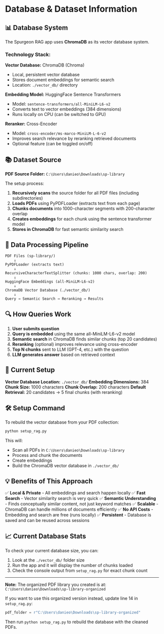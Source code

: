 # Database & Dataset Information

## 📊 Database System

The Spurgeon RAG app uses **ChromaDB** as its vector database system.

### Technology Stack:

**Vector Database:** ChromaDB (Chroma)
- Local, persistent vector database
- Stores document embeddings for semantic search
- Location: `./vector_db/` directory

**Embedding Model:** HuggingFace Sentence Transformers
- Model: `sentence-transformers/all-MiniLM-L6-v2`
- Converts text to vector embeddings (384 dimensions)
- Runs locally on CPU (can be switched to GPU)

**Reranker:** Cross-Encoder
- Model: `cross-encoder/ms-marco-MiniLM-L-6-v2`
- Improves search relevance by reranking retrieved documents
- Optional feature (can be toggled on/off)

## 📚 Dataset Source

**PDF Source Folder:** `C:\Users\danieo\Downloads\sp-library`

The setup process:
1. **Recursively scans** the source folder for all PDF files (including subdirectories)
2. **Loads PDFs** using PyPDFLoader (extracts text from each page)
3. **Chunks documents** into 1000-character segments with 200-character overlap
4. **Creates embeddings** for each chunk using the sentence transformer model
5. **Stores in ChromaDB** for fast semantic similarity search

## 🔄 Data Processing Pipeline

```
PDF Files (sp-library/)
    ↓
PyPDFLoader (extracts text)
    ↓
RecursiveCharacterTextSplitter (chunks: 1000 chars, overlap: 200)
    ↓
HuggingFace Embeddings (all-MiniLM-L6-v2)
    ↓
ChromaDB Vector Database (./vector_db/)
    ↓
Query → Semantic Search → Reranking → Results
```

## 🔍 How Queries Work

1. **User submits question**
2. **Query is embedded** using the same all-MiniLM-L6-v2 model
3. **Semantic search** in ChromaDB finds similar chunks (top 20 candidates)
4. **Reranking** (optional) improves relevance using cross-encoder
5. **Top N chunks** sent to LLM (GPT-4, etc.) with the question
6. **LLM generates answer** based on retrieved context

## 📁 Current Setup

**Vector Database Location:** `./vector_db/`
**Embedding Dimensions:** 384
**Chunk Size:** 1000 characters
**Chunk Overlap:** 200 characters
**Default Retrieval:** 20 candidates → 5 final chunks (with reranking)

## 🛠️ Setup Command

To rebuild the vector database from your PDF collection:

```bash
python setup_rag.py
```

This will:
- Scan all PDFs in `C:\Users\danieo\Downloads\sp-library`
- Process and chunk the documents
- Create embeddings
- Build the ChromaDB vector database in `./vector_db/`

## 💡 Benefits of This Approach

✅ **Local & Private** - All embeddings and search happen locally
✅ **Fast Search** - Vector similarity search is very quick
✅ **Semantic Understanding** - Finds conceptually similar content, not just keyword matches
✅ **Scalable** - ChromaDB can handle millions of documents efficiently
✅ **No API Costs** - Embedding and search are free (runs locally)
✅ **Persistent** - Database is saved and can be reused across sessions

## 📈 Current Database Stats

To check your current database size, you can:
1. Look at the `./vector_db/` folder size
2. Run the app and it will display the number of chunks loaded
3. Check the console output from `setup_rag.py` for exact chunk count

---

**Note:** The organized PDF library you created is at:
`C:\Users\danieo\Downloads\sp-library-organized`

If you want to use this organized version instead, update line 14 in `setup_rag.py`:
```python
pdf_folder = r"C:\Users\danieo\Downloads\sp-library-organized"
```

Then run `python setup_rag.py` to rebuild the database with the cleaned PDFs.
